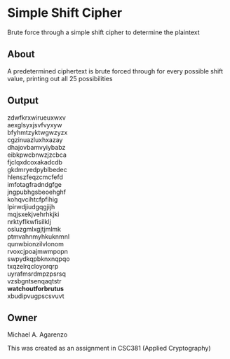 # Simple Shift Cipher

Brute force through a simple shift cipher to determine the plaintext

## About

A predetermined ciphertext is brute forced through for every possible shift value, printing out all 25 possibilities

## Output

zdwfkrxwirueuxwxv<br>aexglsyxjsvfvyxyw<br>bfyhmtzyktwgwzyzx<br>cgzinuazluxhxazay<br>dhajovbamvyiybabz<br>eibkpwcbnwzjzcbca<br>fjclqxdcoxakadcdb<br>gkdmryedpyblbedec<br>hlenszfeqzcmcfefd<br>imfotagfradndgfge<br>jngpubhgsbeoehghf<br>kohqvcihtcfpfihig<br>lpirwdjiudgqgjijh<br>mqjsxekjvehrhkjki<br>nrktyflkwfisilklj<br>osluzgmlxgjtjmlmk<br>ptmvahnmyhkuknmnl<br>qunwbionzilvlonom<br>rvoxcjpoajmwmpopn<br>swpydkqpbknxnqpqo<br>txqzelrqcloyorqrp<br>uyrafmsrdmpzpsrsq<br>vzsbgntsenqaqtstr<br><b>watchoutforbrutus</b><br>xbudipvugpscsvuvt

## Owner

Michael A. Agarenzo

This was created as an assignment in CSC381 (Applied Cryptography)
